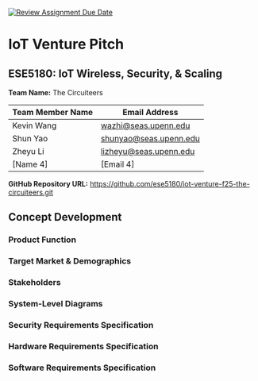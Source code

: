 [![Review Assignment Due Date](https://classroom.github.com/assets/deadline-readme-button-22041afd0340ce965d47ae6ef1cefeee28c7c493a6346c4f15d667ab976d596c.svg)](https://classroom.github.com/a/9GQ6o4cu)
# IoT Venture Pitch
## ESE5180: IoT Wireless, Security, & Scaling

**Team Name:** The Circuiteers

| Team Member Name | Email Address        |
|------------------|----------------------|
| Kevin Wang       | wazhi@seas.upenn.edu |
| Shun Yao         |shunyao@seas.upenn.edu|
| Zheyu Li         |lizheyu@seas.upenn.edu|
| [Name 4]         | [Email 4]            |

**GitHub Repository URL:** https://github.com/ese5180/iot-venture-f25-the-circuiteers.git

## Concept Development

### Product Function

### Target Market & Demographics

### Stakeholders

### System-Level Diagrams

### Security Requirements Specification

### Hardware Requirements Specification


### Software Requirements Specification
